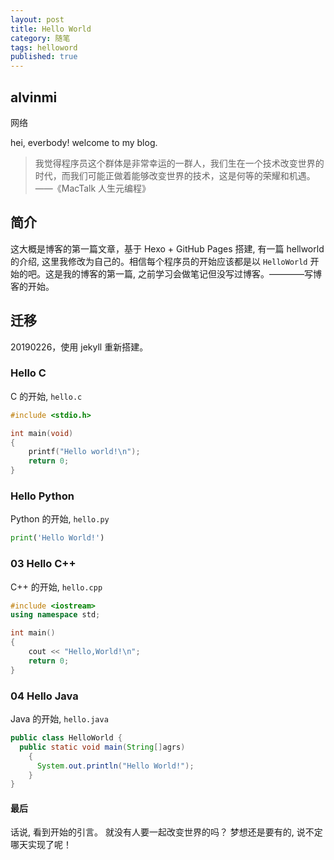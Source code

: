 ```yaml
---
layout: post
title: Hello World
category: 随笔
tags: helloword
published: true
---
```


## alvinmi

网络

hei, everbody! welcome to my blog.

> 我觉得程序员这个群体是非常幸运的一群人，我们生在一个技术改变世界的时代，而我们可能正做着能够改变世界的技术，这是何等的荣耀和机遇。 ——《MacTalk 人生元编程》

## 简介

这大概是博客的第一篇文章，基于 Hexo + GitHub Pages 搭建, 有一篇 hellworld 的介绍, 这里我修改为自己的。相信每个程序员的开始应该都是以 `HelloWorld` 开始的吧。这是我的博客的第一篇, 之前学习会做笔记但没写过博客。————写博客的开始。

## 迁移

20190226，使用 jekyll 重新搭建。

### Hello C

C 的开始, `hello.c`

```C
#include <stdio.h>

int main(void)
{
    printf("Hello world!\n");
    return 0;
}
```

### Hello Python

Python 的开始, `hello.py`

```Python
print('Hello World!')
```

### 03 Hello C++

C++ 的开始, `hello.cpp`

```cpp
#include <iostream>
using namespace std;

int main()
{
    cout << "Hello,World!\n";
    return 0;
}
```

### 04 Hello Java

Java 的开始, `hello.java`

```Java
public class HelloWorld {
  public static void main(String[]agrs)
    {
      System.out.println("Hello World!");
    }
}
```

#### 最后

话说, 看到开始的引言。 就没有人要一起改变世界的吗？ 梦想还是要有的, 说不定哪天实现了呢！

